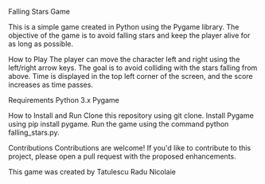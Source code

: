 Falling Stars Game

This is a simple game created in Python using the Pygame library. The objective of the game is to avoid falling stars and keep the player alive for as long as possible.

How to Play
The player can move the character left and right using the left/right arrow keys.
The goal is to avoid colliding with the stars falling from above.
Time is displayed in the top left corner of the screen, and the score increases as time passes.

Requirements
Python 3.x
Pygame

How to Install and Run
Clone this repository using git clone.
Install Pygame using pip install pygame.
Run the game using the command python falling_stars.py.

Contributions
Contributions are welcome! If you'd like to contribute to this project, please open a pull request with the proposed enhancements.

This game was created by Tatulescu Radu Nicolaie
